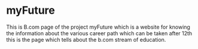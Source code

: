 # myFuture
This is B.com page of the project myFuture which is a website for knowing the 
information about the various career path which can be taken after 12th
this is the page which tells about the b.com stream of education.
